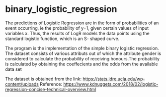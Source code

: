 # binary_logistic_regression
The predictions of Logistic Regression are in the form of probabilities of an event occurring, ie the probability of y=1, given certain values of input variables x. Thus, the results of 
LogR models the data points using the standard logistic function, which is an S- shaped curve.

The program is the implementation of the simple binary logistic regression. The dataset consists of various attributs out of which the attribute gender is considered to calculate the probability of receiving honours.The probability is calculated by obtaining the coeffecients and the odds from the available data set

The dataset is obtained from the link:  https://stats.idre.ucla.edu/wp-content/uploads
Reference: https://www.kdnuggets.com/2018/02/logistic-regression-concise-technical-overview.html
